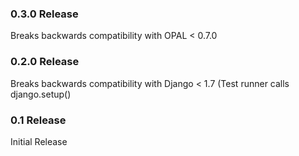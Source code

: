 ### 0.3.0 Release

Breaks backwards compatibility with OPAL < 0.7.0

### 0.2.0 Release

Breaks backwards compatibility with Django < 1.7 (Test runner calls django.setup()

### 0.1 Release

Initial Release
